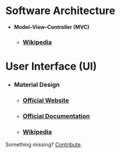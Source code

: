 # Software Architecture

  * **Model–View–Controller (MVC)**

    * ### [Wikipedia](https://en.wikipedia.org/wiki/Model%E2%80%93view%E2%80%93controller)

# User Interface (UI)

  * ### **Material Design**

    * ### [Official Website](https://material.io/)

    * ### [Official Documentation](https://material.io/guidelines/)

    * ### [Wikipedia](https://en.wikipedia.org/wiki/Material_Design)


Something missing? [Contribute](https://github.com/o0-o/docsdoc).
